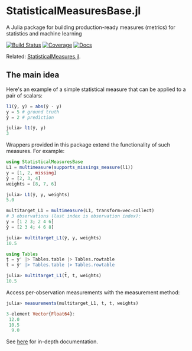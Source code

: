 # StatisticalMeasuresBase.jl

A Julia package for building production-ready measures (metrics) for statistics and machine learning

[![Build Status](https://github.com/JuliaAI/StatisticalMeasuresBase.jl/workflows/CI/badge.svg)](https://github.com/JuliaAI/StatisticalMeasuresBase.jl/actions)
[![Coverage](https://codecov.io/gh/JuliaAI/StatisticalMeasuresBase.jl/branch/master/graph/badge.svg)](https://codecov.io/github/JuliaAI/StatisticalMeasuresBase.jl?branch=master)
[![Docs](https://img.shields.io/badge/docs-dev-blue.svg)](https://juliaai.github.io/StatisticalMeasuresBase.jl/dev/)

Related:
[StatisticalMeasures.jl](https://github.com/JuliaAI/StatisticalMeasures.jl).


## The main idea 

Here's an example of a simple statistical measure that can be applied to a pair of scalars:

```julia
l1(ŷ, y) = abs(ŷ - y) 
y = 5 # ground truth
ŷ = 2 # prediction

julia> l1(ŷ, y)
3
```

Wrappers provided in this package extend the functionality of such measures. For example:

```julia
using StatisticalMeasuresBase
L1 = multimeasure(supports_missings_measure(l1))
y = [1, 2, missing]
ŷ = [2, 3, 4]
weights = [8, 7, 6]

julia> L1(ŷ, y, weights)
5.0
```

```julia
multitarget_L1 = multimeasure(L1, transform=vec∘collect)
# 3 observations (last index is observation index):
y = [1 2 3; 2 4 6]
ŷ = [2 3 4; 4 6 8]

julia> multitarget_L1(ŷ, y, weights)
10.5
```

```julia
using Tables
t = y' |> Tables.table |> Tables.rowtable
t̂ = ŷ' |> Tables.table |> Tables.rowtable

julia> multitarget_L1(t̂, t, weights)
10.5
```

Access per-observation measurements with the measurement method:

```julia
julia> measurements(multitarget_L1, t̂, t, weights)

3-element Vector{Float64}:
 12.0
 10.5
  9.0
```

See [here](https://juliaai.github.io/StatisticalMeasuresBase.jl/dev/) for in-depth
documentation.
